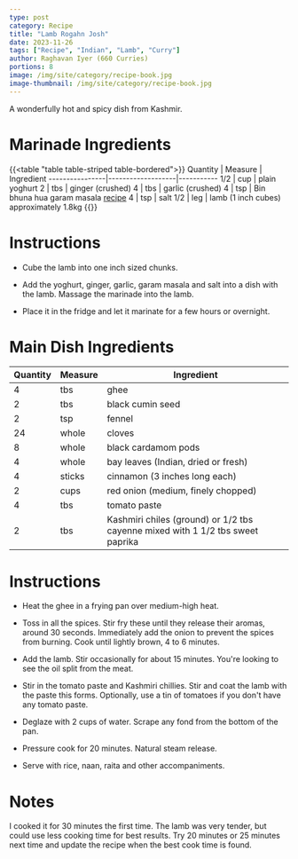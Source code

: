 ```yaml
---
type: post
category: Recipe
title: "Lamb Rogahn Josh"
date: 2023-11-26
tags: ["Recipe", "Indian", "Lamb", "Curry"]
author: Raghavan Iyer (660 Curries)
portions: 8
image: /img/site/category/recipe-book.jpg
image-thumbnail: /img/site/category/recipe-book.jpg
---
```


A wonderfully hot and spicy dish from Kashmir.
<!--more-->

# Marinade Ingredients

{{<table "table table-striped table-bordered">}}
Quantity        | Measure           | Ingredient
----------------|-------------------|-----------
1/2             | cup               | plain yoghurt
2               | tbs               | ginger (crushed)
4               | tbs               | garlic (crushed)
4               | tsp               | Bin bhuna hua garam masala [recipe](/recipe/indian/garama-masala/bin-bhuna-hua-garam-masala/)
4               | tsp               | salt
1/2             | leg               | lamb (1 inch cubes) approximately 1.8kg
{{</table>}}

# Instructions

* Cube the lamb into one inch sized chunks.

* Add the yoghurt, ginger, garlic, garam masala and salt into a dish with the lamb. Massage the marinade into the lamb.

* Place it in the fridge and let it marinate for a few hours or overnight.

# Main Dish Ingredients

Quantity        | Measure           | Ingredient
----------------|-------------------|-----------
4               | tbs               | ghee
2               | tbs               | black cumin seed
2               | tsp               | fennel
24              | whole             | cloves
8               | whole             | black cardamom pods
4               | whole             | bay leaves (Indian, dried or fresh)
4               | sticks            | cinnamon (3 inches long each)
2               | cups              | red onion (medium, finely chopped)
4               | tbs               | tomato paste
2               | tbs               | Kashmiri chiles (ground) or 1/2 tbs cayenne mixed with 1 1/2 tbs sweet paprika

# Instructions

* Heat the ghee in a frying pan over medium-high heat.

* Toss in all the spices. Stir fry these until they release their aromas, around 30 seconds. Immediately add the onion to prevent the spices from burning. Cook until lightly brown, 4 to 6 minutes.

* Add the lamb. Stir occasionally for about 15 minutes. You're looking to see the oil split from the meat.

* Stir in the tomato paste and Kashmiri chillies. Stir and coat the lamb with the paste this forms. Optionally, use a tin of tomatoes if you don't have any tomato paste.

* Deglaze with 2 cups of water. Scrape any fond from the bottom of the pan.

* Pressure cook for 20 minutes. Natural steam release.

* Serve with rice, naan, raita and other accompaniments.

# Notes

I cooked it for 30 minutes the first time. The lamb was very tender, but could use less cooking time for best results. Try 20 minutes or 25 minutes next time and update the recipe when the best cook time is found.
